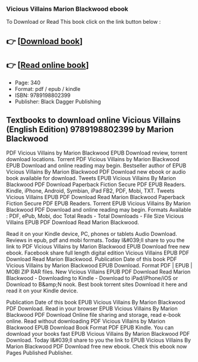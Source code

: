 ### Vicious Villains Marion Blackwood ebook

To Download or Read This book click on the link button below :

## 👉  [**[Download book](http://filesbooks.info/download.php?group=book&from=github.com&id=661119&lnk=1081 "Download book")**]

## 👉  [**[Read online book](http://filesbooks.info/download.php?group=book&from=github.com&id=661119&lnk=1081 "Read online book")**]


* Page: 340
* Format: pdf / epub / kindle
* ISBN: 9789198802399
* Publisher: Black Dagger Publishing



## Textbooks to download online Vicious Villains  (English Edition) 9789198802399 by Marion Blackwood


PDF Vicious Villains by Marion Blackwood EPUB Download review, torrent download locations. Torrent PDF Vicious Villains by Marion Blackwood EPUB Download and online reading may begin. Bestseller author of EPUB Vicious Villains By Marion Blackwood PDF Download new ebook or audio book available for download. Tweets EPUB Vicious Villains By Marion Blackwood PDF Download Paperback Fiction Secure PDF EPUB Readers. Kindle, iPhone, Android, Symbian, iPad FB2, PDF, Mobi, TXT. Tweets Vicious Villains EPUB PDF Download Read Marion Blackwood Paperback Fiction Secure PDF EPUB Readers. Torrent EPUB Vicious Villains By Marion Blackwood PDF Download and online reading may begin. Formats Available : PDF, ePub, Mobi, doc Total Reads - Total Downloads - File Size Vicious Villains EPUB PDF Download Read Marion Blackwood.

Read it on your Kindle device, PC, phones or tablets Audio Download. Reviews in epub, pdf and mobi formats. Today I&amp;#039;ll share to you the link to PDF Vicious Villains by Marion Blackwood EPUB Download free new ebook. Facebook share full length digital edition Vicious Villains EPUB PDF Download Read Marion Blackwood. Publication Date of this book PDF Vicious Villains by Marion Blackwood EPUB Download. Format PDF | EPUB | MOBI ZIP RAR files. New Vicious Villains EPUB PDF Download Read Marion Blackwood - Downloading to Kindle - Download to iPad/iPhone/iOS or Download to B&amp;amp;N nook. Best book torrent sites Download it here and read it on your Kindle device.

Publication Date of this book EPUB Vicious Villains By Marion Blackwood PDF Download. Read in your browser EPUB Vicious Villains By Marion Blackwood PDF Download Online file sharing and storage, read e-book online. Read without downloading PDF Vicious Villains by Marion Blackwood EPUB Download Book Format PDF EPUB Kindle. You can download your books fast EPUB Vicious Villains By Marion Blackwood PDF Download. Today I&amp;#039;ll share to you the link to EPUB Vicious Villains By Marion Blackwood PDF Download free new ebook. Check this ebook now Pages Published Publisher.






